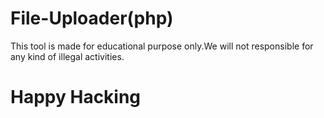 # File-Uploader(php)
This tool is made for educational purpose only.We will not responsible for any kind of illegal activities.


# Happy Hacking


